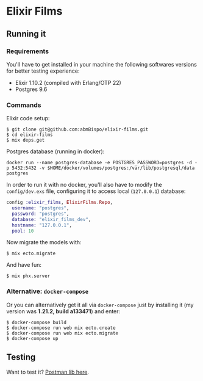 # Elixir Films

## Running it
### Requirements
You'll have to get installed in your machine the following softwares versions for better testing experience:
- Elixir 1.10.2 (compiled with Erlang/OTP 22)
- Postgres 9.6
### Commands
Elixir code setup:
```
$ git clone git@github.com:abmBispo/elixir-films.git
$ cd elixir-films
$ mix deps.get
```

Postgres database (running in docker):
```
docker run --name postgres-database -e POSTGRES_PASSWORD=postgres -d -p 5432:5432 -v $HOME/docker/volumes/postgres:/var/lib/postgresql/data postgres
```

In order to run it with no docker, you'll also have to modify the `config/dev.exs` file, configuring it to access local (`127.0.0.1`) database:
```ex
config :elixir_films, ElixirFilms.Repo,
  username: "postgres",
  password: "postgres",
  database: "elixir_films_dev",
  hostname: "127.0.0.1",
  pool: 10
```

Now migrate the models with:
```
$ mix ecto.migrate
```

And have fun:
```
$ mix phx.server
```

### Alternative: `docker-compose`
Or you can alternatively get it all via `docker-compose` just by installing it (my version was **1.21.2, build a133471**) and enter:
```
$ docker-compose build
$ docker-compose run web mix ecto.create
$ docker-compose run web mix ecto.migrate
$ docker-compose up
```

## Testing

Want to test it? [Postman lib here](https://documenter.getpostman.com/view/479599/TVRrWQiU).
